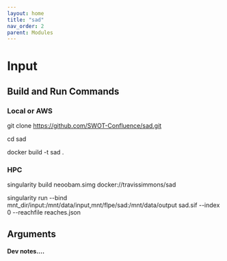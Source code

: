 ```yaml
---
layout: home
title: "sad"
nav_order: 2
parent: Modules
---
```


# Input

## Build and Run Commands

### Local or AWS
git clone https://github.com/SWOT-Confluence/sad.git

cd sad

docker build -t sad .


### HPC
singularity build neoobam.simg docker://travissimmons/sad

singularity run --bind mnt_dir/input:/mnt/data/input,mnt/flpe/sad:/mnt/data/output sad.sif --index 0 --reachfile reaches.json

## Arguments


#### Dev notes....